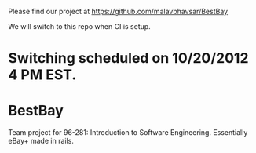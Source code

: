 Please find our project at https://github.com/malavbhavsar/BestBay

We will switch to this repo when CI is setup.

Switching scheduled on 10/20/2012 4 PM EST.
=======
BestBay
=======

Team project for 96-281: Introduction to Software Engineering. Essentially eBay+ made in rails.
